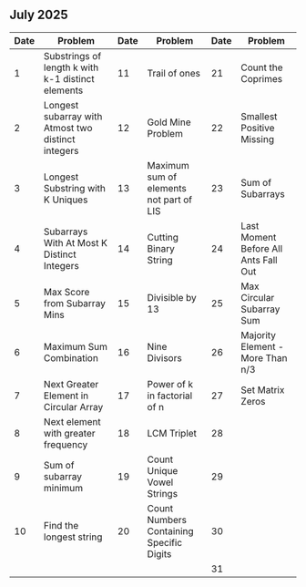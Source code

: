 ## July 2025

| Date | Problem                                            | Date | Problem                                  | Date | Problem                              |
| ---- | -------------------------------------------------- | ---- | ---------------------------------------- | ---- | ------------------------------------ |
| 1    | Substrings of length k with k-1 distinct elements  | 11   | Trail of ones                            | 21   | Count the Coprimes                   |
| 2    | Longest subarray with Atmost two distinct integers | 12   | Gold Mine Problem                        | 22   | Smallest Positive Missing            |
| 3    | Longest Substring with K Uniques                   | 13   | Maximum sum of elements not part of LIS  | 23   | Sum of Subarrays                     |
| 4    | Subarrays With At Most K Distinct Integers         | 14   | Cutting Binary String                    | 24   | Last Moment Before All Ants Fall Out |
| 5    | Max Score from Subarray Mins                       | 15   | Divisible by 13                          | 25   | Max Circular Subarray Sum            |
| 6    | Maximum Sum Combination                            | 16   | Nine Divisors                            | 26   | Majority Element - More Than n/3     |
| 7    | Next Greater Element in Circular Array             | 17   | Power of k in factorial of n             | 27   | Set Matrix Zeros                     |
| 8    | Next element with greater frequency                | 18   | LCM Triplet                              | 28   |                                      |
| 9    | Sum of subarray minimum                            | 19   | Count Unique Vowel Strings               | 29   |                                      |
| 10   | Find the longest string                            | 20   | Count Numbers Containing Specific Digits | 30   |                                      |
|      |                                                    |      |                                          | 31   |                                      |
